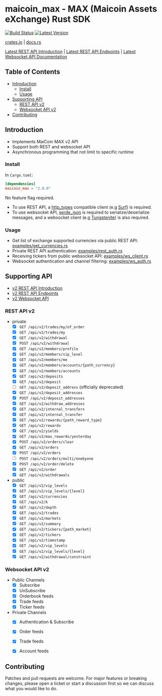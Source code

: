 # maicoin_max - MAX (Maicoin Assets eXchange) Rust SDK

[![Build Status]][actions] [![Latest Version]][crates.io]

[Build Status]: https://img.shields.io/github/workflow/status/COLDTURNIP/max-exchange-api-rs/CI/main
[actions]: https://github.com/COLDTURNIP/max-exchange-api-rs/actions?query=branch%3Amain
[Latest Version]: https://img.shields.io/crates/v/maicoin_max.svg
[crates.io]: https://crates.io/crates/maicoin_max

[crates.io](https://crates.io/crates/maicoin_max) |
[docs.rs](https://docs.rs/maicoin_max/latest/maicoin_max/index.html)

[Latest REST API Introduction](https://max.maicoin.com/documents/api_v2) |
[Latest REST API Endpoints](https://max.maicoin.com/documents/api_list/v2) |
[Latest Websocket API Documentation](https://maicoin.github.io/max-websocket-docs/)

## Table of Contents

* [Introduction](#introduction)
  * [Install](#install)
  * [Usage](#usage)
* [Supporting API](#supporting-api)
  * [REST API v2](#rest-api-v2)
  * [Websocket API v2](#websocket-api-v2)
* [Contributing](#contributing)


## Introduction

- Implements MaiCoin MAX v2 API
- Support both REST and websocket API
- Asynchronous programming that not limit to specific runtime

### Install

In `Cargo.toml`:

```toml
[dependencies]
maicoin_max = "2.0.0"
```

No feature flag required.

- To use REST API, a [http_types](https://docs.rs/http-types) compatible client (e.g [Surf](https://crates.io/crates/surf)) is required.
- To use websocket API, [serde_json](https://docs.serde.rs/serde_json/) is required to serialize/deserialize messages,
  and a websocket client (e.g [Tungstenite](https://crates.io/crates/tungstenite)) is also required.

### Usage

- Get list of exchange supported currencies via public REST API: [examples/get_currencies.rs](examples/get_currencies.rs)
- Private REST API authentication: [examples/rest_auth.rs](examples/rest_auth.rs)
- Receiving tickers from public websocket API: [examples/ws_client.rs](examples/ws_client.rs)
- Websocket authentication and channel filtering: [examples/ws_auth.rs](examples/ws_auth.rs)


## Supporting API

- [v2 REST API Introduction](https://max.maicoin.com/documents/api_v2)
- [v2 REST API Endpoints](https://max.maicoin.com/documents/api_list/v2)
- [v2 Websocket API](https://maicoin.github.io/max-websocket-docs/)

### REST API v2

- private
  - [x] `GET /api/v2/trades/my/of_order`
  - [x] `GET /api/v2/trades/my`
  - [x] `GET /api/v2/withdrawal`
  - [x] `POST /api/v2/withdrawal`
  - [x] `GET /api/v2/members/profile`
  - [x] `GET /api/v2/members/vip_level`
  - [x] `GET /api/v2/members/me`
  - [x] `GET /api/v2/members/accounts/{path_currency}`
  - [x] `GET /api/v2/members/accounts`
  - [x] `GET /api/v2/deposits`
  - [x] `GET /api/v2/deposit`
  - [ ] `GET /api/v2/deposit_address` (officially deprecated)
  - [x] `GET /api/v2/deposit_addresses`
  - [x] `POST /api/v2/deposit_addresses`
  - [x] `GET /api/v2/withdraw_addresses`
  - [x] `GET /api/v2/internal_transfers`
  - [x] `GET /api/v2/internal_transfer`
  - [x] `GET /api/v2/rewards/{path_reward_type}`
  - [x] `GET /api/v2/rewards`
  - [x] `GET /api/v2/yields`
  - [x] `GET /api/v2/max_rewards/yesterday`
  - [x] `POST /api/v2/orders/clear`
  - [x] `GET /api/v2/orders`
  - [x] `POST /api/v2/orders`
  - [ ] `POST /api/v2/orders/multi/onebyone`
  - [x] `POST /api/v2/order/delete`
  - [x] `GET /api/v2/order`
  - [x] `GET /api/v2/withdrawals`
- public
  - [x] `GET /api/v2/vip_levels`
  - [x] `GET /api/v2/vip_levels/{level}`
  - [x] `GET /api/v2/currencies`
  - [x] `GET /api/v2/k`
  - [x] `GET /api/v2/depth`
  - [x] `GET /api/v2/trades`
  - [x] `GET /api/v2/markets`
  - [x] `GET /api/v2/summary`
  - [x] `GET /api/v2/tickers/{path_market}`
  - [x] `GET /api/v2/tickers`
  - [x] `GET /api/v2/timestamp`
  - [x] `GET /api/v2/vip_levels`
  - [x] `GET /api/v2/vip_levels/{level}`
  - [x] `GET /api/v2/withdrawal/constraint`

### Websocket API v2

- Public Channels
  - [x] Subscribe
  - [x] UnSubscribe
  - [x] Orderbook feeds
  - [x] Trade feeds
  - [x] Ticker feeds
- Private Channels
  - [x] Authentication & Subscribe
  - [x] Order feeds
  - [x] Trade feeds
  - [x] Account feeds


## Contributing

Patches and pull requests are welcome. For major features or breaking changes,
please open a ticket or start a discussion first so we can discuss what you
would like to do.
